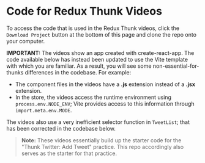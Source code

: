 # Code for Redux Thunk Videos

To access the code that is used in the Redux Thunk videos, click the `Download
Project` button at the bottom of this page and clone the repo onto your
computer.

**IMPORTANT:** The videos show an app created with create-react-app. The code
available below has instead been updated to use the Vite template with which you
are familiar. As a result, you will see some non-essential-for-thunks
differences in the codebase. For example:

* The component files in the videos have a __.js__ extension instead of a
  __.jsx__ extension.
* In the store, the videos access the runtime environment using
  `process.env.NODE_ENV`; Vite provides access to this information through
  `import.meta.env.MODE`.

The videos also use a very inefficient selector function in `TweetList`; that
has been corrected in the codebase below.

> **Note:** These videos essentially build up the starter code for the "Thunk
> Twitter: Add Tweet" practice. This repo accordingly also serves as the starter
> for that practice.
